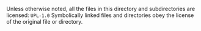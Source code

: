 Unless otherwise noted, all the files in this directory and subdirectories are licensed: `UPL-1.0`
Symbolically linked files and directories obey the license of the original file or directory.
